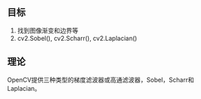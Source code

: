 ## 目标
1. 找到图像渐变和边界等
2.  cv2.Sobel(), cv2.Scharr(), cv2.Laplacian() 

## 理论
OpenCV提供三种类型的梯度滤波器或高通滤波器，Sobel，Scharr和Laplacian。

### 
